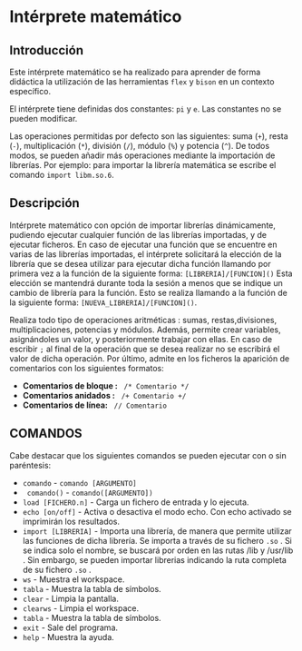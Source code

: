 # Intérprete matemático

## Introducción
Este intérprete matemático se ha realizado para aprender de forma didáctica la utilización de las herramientas `flex` y `bison` en un contexto específico.

El intérprete tiene definidas dos constantes: `pi` y `e`. Las constantes no se pueden modificar.

Las operaciones permitidas por defecto son las siguientes: suma (`+`), resta (`-`), multiplicación (`*`), división (`/`), módulo (`%`) y potencia (`^`). De todos modos, se pueden añadir más operaciones mediante la importación de librerías. Por ejemplo: para importar la librería matemática se escribe el comando `import libm.so.6`.

## Descripción          
 Intérprete matemático con opción de importar librerías dinámicamente, pudiendo ejecutar cualquier función de las librerías importadas, y de ejecutar ficheros. En caso de ejecutar una función que se encuentre en varias de las librerías importadas, el intérprete solicitará la elección de la librería que se desea utilizar para ejecutar dicha función llamando por primera vez a la función de la siguiente forma: `[LIBRERIA]/[FUNCION]()`
Esta elección se mantendrá durante toda la sesión a menos que se indique un cambio de librería para la función. Esto se realiza llamando a la función de la siguiente forma: `[NUEVA_LIBRERIA]/[FUNCION]()`.   

Realiza todo tipo de operaciones aritméticas : sumas, restas,divisiones, multiplicaciones, potencias y módulos. Además, permite crear variables, asignándoles un valor, y posteriormente trabajar con ellas.   En caso de escribir `;` al final de la operación que se desea realizar no se escribirá el valor de dicha operación.
Por último, admite en los ficheros la aparición de comentarios con los siguientes formatos:
* __Comentarios de bloque :__  ` /* Comentario */`    
* __Comentarios anidados :__  ` /+ Comentario +/`  
* __Comentarios de línea:__  ` // Comentario`   

## COMANDOS                                                           
Cabe destacar que los siguientes comandos se pueden ejecutar con o sin paréntesis:                                                 
*  `comando`   - `comando [ARGUMENTO]`                                  
* ` comando()` - `comando([ARGUMENTO])`                                                                                                      
*  `load [FICHERO.n]`  -   Carga un fichero de entrada y lo ejecuta.   
*  `echo [on/off]`     -   Activa o desactiva el modo echo. Con echo activado se imprimirán los resultados.      
*  `import [LIBRERIA]` -   Importa una librería, de manera que permite utilizar las funciones de dicha librería. Se importa a través de su fichero `.so` . Si se indica solo el nombre, se buscará por orden en las rutas /lib y /usr/lib . Sin embargo, se pueden importar librerias indicando la ruta completa de su fichero `.so` .  
*  `ws`                -   Muestra el workspace.                       
*  `tabla`           -   Muestra la tabla de símbolos.               
*  `clear`             -   Limpia la pantalla.                         
*  `clearws`           -   Limpia el workspace.                        
*  `tabla`             -   Muestra la tabla de símbolos.               
*  `exit`              -   Sale del programa.                          
*  `help`              -   Muestra la ayuda.   
